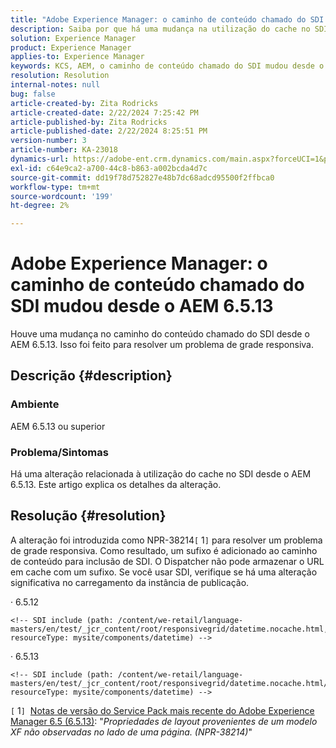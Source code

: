 ```yaml
---
title: "Adobe Experience Manager: o caminho de conteúdo chamado do SDI mudou desde o AEM 6.5.13"
description: Saiba por que há uma mudança na utilização do cache no SDI desde o AEM 6.5.13.
solution: Experience Manager
product: Experience Manager
applies-to: Experience Manager
keywords: KCS, AEM, o caminho de conteúdo chamado do SDI mudou desde o AEM 6.5.13
resolution: Resolution
internal-notes: null
bug: false
article-created-by: Zita Rodricks
article-created-date: 2/22/2024 7:25:42 PM
article-published-by: Zita Rodricks
article-published-date: 2/22/2024 8:25:51 PM
version-number: 3
article-number: KA-23018
dynamics-url: https://adobe-ent.crm.dynamics.com/main.aspx?forceUCI=1&pagetype=entityrecord&etn=knowledgearticle&id=64c15a26-b8d1-ee11-9079-6045bd0061cb
exl-id: c64e9ca2-a700-44c8-b863-a002bcda4d7c
source-git-commit: dd19f78d752827e48b7dc68adcd95500f2ffbca0
workflow-type: tm+mt
source-wordcount: '199'
ht-degree: 2%

---
```


# Adobe Experience Manager: o caminho de conteúdo chamado do SDI mudou desde o AEM 6.5.13


Houve uma mudança no caminho do conteúdo chamado do SDI desde o AEM 6.5.13. Isso foi feito para resolver um problema de grade responsiva.

## Descrição {#description}


### <b>Ambiente</b>

AEM 6.5.13 ou superior

### Problema/Sintomas

Há uma alteração relacionada à utilização do cache no SDI desde o AEM 6.5.13. Este artigo explica os detalhes da alteração.


## Resolução {#resolution}


A alteração foi introduzida como NPR-38214`[` 1`]`  para resolver um problema de grade responsiva. Como resultado, um sufixo é adicionado ao caminho de conteúdo para inclusão de SDI. O Dispatcher não pode armazenar o URL em cache com um sufixo. Se você usar SDI, verifique se há uma alteração significativa no carregamento da instância de publicação.

· 6.5.12




```
<!-- SDI include (path: /content/we-retail/language-masters/en/test/_jcr_content/root/responsivegrid/datetime.nocache.html, resourceType: mysite/components/datetime) -->
```




· 6.5.13




```
<!-- SDI include (path: /content/we-retail/language-masters/en/test/_jcr_content/root/responsivegrid/datetime.nocache.html/mysite/components/datetime, resourceType: mysite/components/datetime) -->
```




`[` 1`]`  [Notas de versão do Service Pack mais recente do Adobe Experience Manager 6.5 (6.5.13)](https://experienceleague.adobe.com/docs/experience-manager-65/content/release-notes/service-pack/6-5-13.html?lang=pt-BR): &quot;*Propriedades de layout provenientes de um modelo XF não observadas no lado de uma página. (NPR-38214)*&quot;
